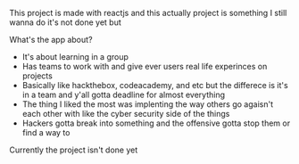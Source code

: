 This project is made with reactjs and this actually project is something I still wanna do it's not done yet but


What's the app about?
- It's about learning in a group
- Has teams to work with and give ever users real life experinces on projects
- Basically like hackthebox, codeacademy, and etc but the differece is it's in a team and y'all gotta deadline for almost everything
- The thing I liked the most was implenting the way others go agaisn't each other with like the cyber security side of the things
- Hackers gotta break into something and the offensive gotta stop them or find a way to

Currently the project isn't done yet
